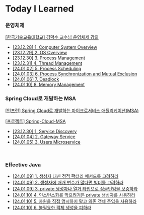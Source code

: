 # Today I Learned

### 운영체제

[[한국기술교육대학교] 김덕수 교수님 운영체제 강의](https://hpclab.tistory.com/1)
* [[23.12.28] 1. Computer System Overview](https://github.com/KodaHye/TIL/blob/main/%EC%9A%B4%EC%98%81%EC%B2%B4%EC%A0%9C/1.%20Computer%20System%20Overview.md)
* [[23.12.29] 2. OS Overview](https://github.com/KodaHye/TIL/blob/main/%EC%9A%B4%EC%98%81%EC%B2%B4%EC%A0%9C/2.%20OS%20Overview.md)
* [[23.12.30] 3. Process Management](https://github.com/KodaHye/TIL/blob/main/%EC%9A%B4%EC%98%81%EC%B2%B4%EC%A0%9C/3.%20Process%20Management.md)
* [[23.12.31] 4. Thread Management](https://github.com/KodaHye/TIL/blob/main/%EC%9A%B4%EC%98%81%EC%B2%B4%EC%A0%9C/4.%20Thread%20Management.md)
* [[24.01.02] 5. Process Scheduling](https://github.com/KodaHye/TIL/blob/main/%EC%9A%B4%EC%98%81%EC%B2%B4%EC%A0%9C/5.%20Process%20Scheduling.md)
* [[24.01.03] 6. Process Synchronization and Mutual Exclusion](https://github.com/KodaHye/TIL/blob/main/%EC%9A%B4%EC%98%81%EC%B2%B4%EC%A0%9C/6.%20Process%20Synchronization%20and%20Mutual%20Exclusion.md)
* [[24.01.06] 7. Deadlock](https://github.com/KodaHye/TIL/blob/main/%EC%9A%B4%EC%98%81%EC%B2%B4%EC%A0%9C/7.%20Deadlock.md)
* [[24.01.10] 8. Memory Management](https://github.com/KodaHye/TIL/blob/main/%EC%9A%B4%EC%98%81%EC%B2%B4%EC%A0%9C/8.%20Memory%20Management.md)
  <br>

### Spring Cloud로 개발하는 MSA
[[인프런] Spring Cloud로 개발하는 마이크로서비스 애플리케이션(MSA)](https://www.inflearn.com/course/%EC%8A%A4%ED%94%84%EB%A7%81-%ED%81%B4%EB%9D%BC%EC%9A%B0%EB%93%9C-%EB%A7%88%EC%9D%B4%ED%81%AC%EB%A1%9C%EC%84%9C%EB%B9%84%EC%8A%A4/dashboard)

[[프로젝트] Spring-Cloud-MSA](https://github.com/KodaHye/Spring-Cloud-MSA)
* [[23.12.30] 1. Service Discovery](https://github.com/KodaHye/TIL/blob/main/Spring%20Cloud%EB%A1%9C%20%EA%B0%9C%EB%B0%9C%ED%95%98%EB%8A%94%20MSA/1.%20Service%20Discovery.md)
* [[24.01.04] 2. Gateway Service](https://github.com/KodaHye/TIL/blob/main/Spring%20Cloud%EB%A1%9C%20%EA%B0%9C%EB%B0%9C%ED%95%98%EB%8A%94%20MSA/2.%20API%20Gateway%20Service.md)
* [[24.01.05] 3. Users Microservice](https://github.com/KodaHye/TIL/blob/main/Spring%20Cloud%EB%A1%9C%20%EA%B0%9C%EB%B0%9C%ED%95%98%EB%8A%94%20MSA/3.%20Users%20Microservice.md)

<br>



### Effective Java

* [[24.01.09] 1. 생성자 대신 정적 팩터리 메서드를 고려하라](https://github.com/KodaHye/TIL/blob/main/Effective%20Java/2.%20%EC%83%9D%EC%84%B1%EC%9E%90%EC%97%90%20%EB%A7%A4%EA%B0%9C%EB%B3%80%EC%88%98%EA%B0%80%20%EB%A7%8E%EB%8B%A4%EB%A9%B4%20%EB%B9%8C%EB%8D%94%EB%A5%BC%20%EA%B3%A0%EB%A0%A4%ED%95%98%EB%9D%BC.md)
* [[24.01.09] 2. 생성자에 매개 변수가 많다면 빌더를 고려하라](https://github.com/KodaHye/TIL/blob/main/Effective%20Java/2.%20%EC%83%9D%EC%84%B1%EC%9E%90%EC%97%90%20%EB%A7%A4%EA%B0%9C%EB%B3%80%EC%88%98%EA%B0%80%20%EB%A7%8E%EB%8B%A4%EB%A9%B4%20%EB%B9%8C%EB%8D%94%EB%A5%BC%20%EA%B3%A0%EB%A0%A4%ED%95%98%EB%9D%BC.md)
* [[24.01.09] 3. private 생성자나 열거 타입으로 싱글턴임을 보증하라](https://github.com/KodaHye/TIL/blob/main/Effective%20Java/3.%20private%20%EC%83%9D%EC%84%B1%EC%9E%90%EB%82%98%20%EC%97%B4%EA%B1%B0%20%ED%83%80%EC%9E%85%EC%9C%BC%EB%A1%9C%20%EC%8B%B1%EA%B8%80%ED%84%B4%EC%9E%84%EC%9D%84%20%EB%B3%B4%EC%A6%9D%ED%95%98%EB%9D%BC.md)
* [[24.01.10] 4. 인스턴스화를 막으려거든 private 생성자를 사용하라](https://github.com/KodaHye/TIL/blob/main/Effective%20Java/4.%20%EC%9D%B8%EC%8A%A4%ED%84%B4%EC%8A%A4%ED%99%94%EB%A5%BC%20%EB%A7%89%EC%9C%BC%EB%A0%A4%EA%B1%B0%EB%93%A0%20private%20%EC%83%9D%EC%84%B1%EC%9E%90%EB%A5%BC%20%EC%82%AC%EC%9A%A9%ED%95%98%EB%9D%BC.md)
* [[24.01.10] 5. 자원을 직접 명시하지 말고 의존 객체 주입을 사용하라](https://github.com/KodaHye/TIL/blob/main/Effective%20Java/5.%20%EC%9E%90%EC%9B%90%EC%9D%84%20%EC%A7%81%EC%A0%91%20%EB%AA%85%EC%8B%9C%ED%95%98%EC%A7%80%20%EB%A7%90%EA%B3%A0%20%EC%9D%98%EC%A1%B4%20%EA%B0%9D%EC%B2%B4%20%EC%A3%BC%EC%9E%85%EC%9D%84%20%EC%82%AC%EC%9A%A9%ED%95%98%EB%9D%BC.md)
* [[24.01.10] 6. 불필요한 객체 생성을 피하라](https://github.com/KodaHye/TIL/blob/main/Effective%20Java/6.%20%EB%B6%88%ED%95%84%EC%9A%94%ED%95%9C%20%EA%B0%9D%EC%B2%B4%20%EC%83%9D%EC%84%B1%EC%9D%84%20%ED%94%BC%ED%95%98%EB%9D%BC.md)
